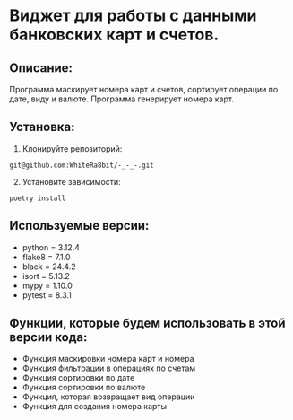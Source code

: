 # Виджет для работы с данными банковских карт и счетов.

## Описание:

Программа маскирует номера карт и счетов, сортирует операции по дате, виду и валюте. Программа генерирует номера карт.

## Установка:

1. Клонируйте репозиторий:
```
git@github.com:WhiteRa8bit/-_-_-.git
```
2. Установите зависимости:
```
poetry install 
```

## Используемые версии:
* python = 3.12.4
* flake8 = 7.1.0
* black = 24.4.2
* isort = 5.13.2
* mypy = 1.10.0
* pytest = 8.3.1


## Функции, которые будем использовать в этой версии кода:
* Функция маскировки номера карт и номера
* Функция фильтрации в операциях по счетам
* Функция сортировки по дате
* Функция сортировки по валюте
* Функция, которая возвращает вид операции
* Функция для создания номера карты
